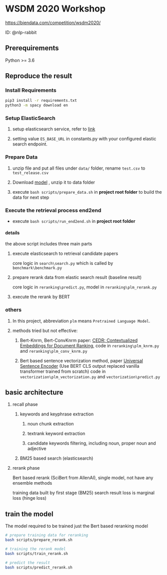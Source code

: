 # WSDM 2020 Workshop
https://biendata.com/competition/wsdm2020/

ID: @nlp-rabbit 

## Prerequirements
Python >= 3.6

## Reproduce the result
### Install Requirements

```bash
pip3 install -r requirements.txt
python3 -m spacy download en

```

### Setup ElasticSearch
1. setup elasticsearch service, refer to [link](https://www.elastic.co/guide/en/elasticsearch/reference/current/setup.html)

2. setting value `ES_BASE_URL` in constants.py with your  configured elastic search endpoint.

### Prepare Data
1. unzip file and put all files under `data/` folder, rename `test.csv` to `test_release.csv`

2. Download [model](https://www.dropbox.com/s/6zcydsyf8tcgs7l/submit_model.zip?dl=0) , unzip it to data folder

3. execute `bash scripts/prepare_data.sh` in **project root folder** to build the data for next step

### Execute the retrieval process end2end

* execute `bash scripts/run_end2end.sh` in **project root folder**

#### details
the above script includes three main parts

1. execute elasticsearch to retrieval candidate papers

    core logic in `search\search.py` which is called by `benchmark\benchmark.py`

2. prepare rerank data from elastic search result (baseline result)

    core logic in `reranking\predict.py`, model in `reranking\plm_rerank.py`
3. execute the rerank by BERT

### others
1. In this project, abbreviation `plm` means `Pretrained Language Model`.

2. methods tried but not effective:
    1. Bert-Knrm, Bert-ConvKnrm paper: [CEDR: Contextualized Embeddings for Document Ranking](https://arxiv.org/abs/1904.07094), code in `reranking\plm_knrm.py` and `reranking\plm_conv_knrm.py`

    2. Bert based sentence vectorization method, paper [Universal Sentence Encoder](https://arxiv.org/abs/1803.11175) (Use BERT CLS output replaced vanilla transformer trained from scratch) code in `vectorization\plm_vectorization.py` and `vectorization\predict.py`

## basic architecture  

1. recall phase
    1. keywords and keyphrase extraction
        1. noun chunk extraction 

        2. textrank keyword extraction

        3. candidate keywords filtering, including noun, proper noun and adjective

    2. BM25 based search (elasticsearch) 

2. rerank phase
    
    Bert based rerank (SciBert from AllenAI), single model, not have any ensemble methods
    
    training data built by first stage (BM25) search result
    loss is marginal loss (hinge loss)

## train the model

The model required to be trained just the Bert based reranking model

```bash
# prepare training data for reranking
bash scripts/prepare_rerank.sh

# training the rerank model
bash scripts/train_rerank.sh

# predict the result
bash scripts/predict_rerank.sh

```
